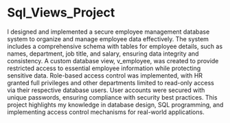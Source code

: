 # Sql_Views_Project




I designed and implemented a secure employee management database system to organize and manage employee data effectively. The system includes a comprehensive schema with tables for employee details, such as names, department, job title, and salary, ensuring data integrity and consistency. A custom database view, v_employee, was created to provide restricted access to essential employee information while protecting sensitive data. Role-based access control was implemented, with HR granted full privileges and other departments limited to read-only access via their respective database users. User accounts were secured with unique passwords, ensuring compliance with security best practices. This project highlights my knowledge in database design, SQL programming, and implementing access control mechanisms for real-world applications.
